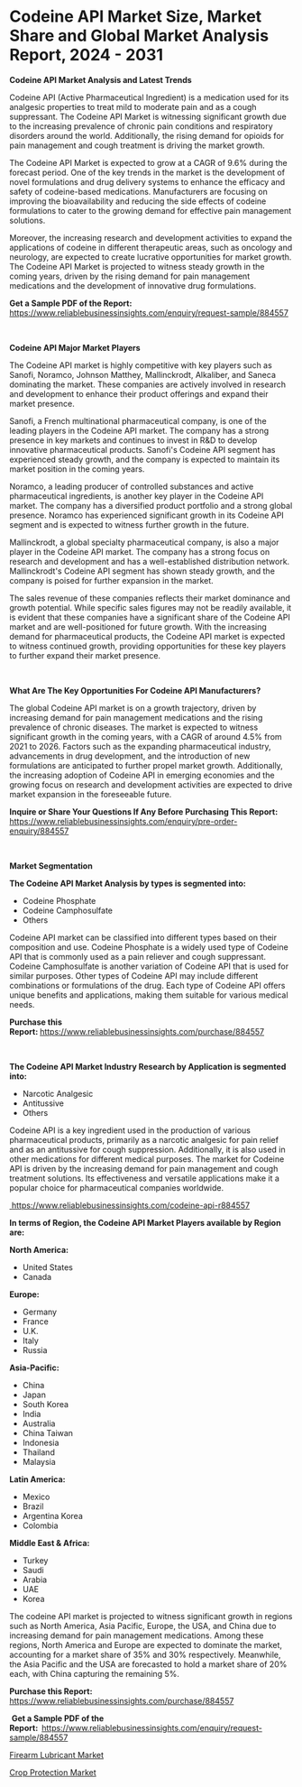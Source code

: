 <p><h1>Codeine API Market Size, Market Share and Global Market Analysis Report, 2024 - 2031</h1></p><p><strong>Codeine API Market Analysis and Latest Trends</strong></p>
<p><p>Codeine API (Active Pharmaceutical Ingredient) is a medication used for its analgesic properties to treat mild to moderate pain and as a cough suppressant. The Codeine API Market is witnessing significant growth due to the increasing prevalence of chronic pain conditions and respiratory disorders around the world. Additionally, the rising demand for opioids for pain management and cough treatment is driving the market growth.</p><p>The Codeine API Market is expected to grow at a CAGR of 9.6% during the forecast period. One of the key trends in the market is the development of novel formulations and drug delivery systems to enhance the efficacy and safety of codeine-based medications. Manufacturers are focusing on improving the bioavailability and reducing the side effects of codeine formulations to cater to the growing demand for effective pain management solutions.</p><p>Moreover, the increasing research and development activities to expand the applications of codeine in different therapeutic areas, such as oncology and neurology, are expected to create lucrative opportunities for market growth. The Codeine API Market is projected to witness steady growth in the coming years, driven by the rising demand for pain management medications and the development of innovative drug formulations.</p></p>
<p><strong>Get a Sample PDF of the Report:&nbsp;</strong> <a href="https://www.reliablebusinessinsights.com/enquiry/request-sample/884557">https://www.reliablebusinessinsights.com/enquiry/request-sample/884557</a></p>
<p>&nbsp;</p>
<p><strong>Codeine API Major Market Players</strong></p>
<p><p>The Codeine API market is highly competitive with key players such as Sanofi, Noramco, Johnson Matthey, Mallinckrodt, Alkaliber, and Saneca dominating the market. These companies are actively involved in research and development to enhance their product offerings and expand their market presence.</p><p>Sanofi, a French multinational pharmaceutical company, is one of the leading players in the Codeine API market. The company has a strong presence in key markets and continues to invest in R&D to develop innovative pharmaceutical products. Sanofi's Codeine API segment has experienced steady growth, and the company is expected to maintain its market position in the coming years.</p><p>Noramco, a leading producer of controlled substances and active pharmaceutical ingredients, is another key player in the Codeine API market. The company has a diversified product portfolio and a strong global presence. Noramco has experienced significant growth in its Codeine API segment and is expected to witness further growth in the future.</p><p>Mallinckrodt, a global specialty pharmaceutical company, is also a major player in the Codeine API market. The company has a strong focus on research and development and has a well-established distribution network. Mallinckrodt's Codeine API segment has shown steady growth, and the company is poised for further expansion in the market.</p><p>The sales revenue of these companies reflects their market dominance and growth potential. While specific sales figures may not be readily available, it is evident that these companies have a significant share of the Codeine API market and are well-positioned for future growth. With the increasing demand for pharmaceutical products, the Codeine API market is expected to witness continued growth, providing opportunities for these key players to further expand their market presence.</p></p>
<p>&nbsp;</p>
<p><strong>What Are The Key Opportunities For Codeine API Manufacturers?</strong></p>
<p><p>The global Codeine API market is on a growth trajectory, driven by increasing demand for pain management medications and the rising prevalence of chronic diseases. The market is expected to witness significant growth in the coming years, with a CAGR of around 4.5% from 2021 to 2026. Factors such as the expanding pharmaceutical industry, advancements in drug development, and the introduction of new formulations are anticipated to further propel market growth. Additionally, the increasing adoption of Codeine API in emerging economies and the growing focus on research and development activities are expected to drive market expansion in the foreseeable future.</p></p>
<p><strong>Inquire or Share Your Questions If Any Before Purchasing This Report:</strong> <a href="https://www.reliablebusinessinsights.com/enquiry/pre-order-enquiry/884557">https://www.reliablebusinessinsights.com/enquiry/pre-order-enquiry/884557</a></p>
<p>&nbsp;</p>
<p><strong>Market Segmentation</strong></p>
<p><strong>The Codeine API Market Analysis by types is segmented into:</strong></p>
<p><ul><li>Codeine Phosphate</li><li>Codeine Camphosulfate</li><li>Others</li></ul></p>
<p><p>Codeine API market can be classified into different types based on their composition and use. Codeine Phosphate is a widely used type of Codeine API that is commonly used as a pain reliever and cough suppressant. Codeine Camphosulfate is another variation of Codeine API that is used for similar purposes. Other types of Codeine API may include different combinations or formulations of the drug. Each type of Codeine API offers unique benefits and applications, making them suitable for various medical needs.</p></p>
<p><strong>Purchase this Report:&nbsp;</strong><a href="https://www.reliablebusinessinsights.com/purchase/884557">https://www.reliablebusinessinsights.com/purchase/884557</a></p>
<p>&nbsp;</p>
<p><strong>The Codeine API Market Industry Research by Application is segmented into:</strong></p>
<p><ul><li>Narcotic Analgesic</li><li>Antitussive</li><li>Others</li></ul></p>
<p><p>Codeine API is a key ingredient used in the production of various pharmaceutical products, primarily as a narcotic analgesic for pain relief and as an antitussive for cough suppression. Additionally, it is also used in other medications for different medical purposes. The market for Codeine API is driven by the increasing demand for pain management and cough treatment solutions. Its effectiveness and versatile applications make it a popular choice for pharmaceutical companies worldwide.</p></p>
<p><a href="https://www.reliablebusinessinsights.com/codeine-api-r884557">&nbsp;https://www.reliablebusinessinsights.com/codeine-api-r884557</a></p>
<p><strong>In terms of Region, the Codeine API Market Players available by Region are:</strong></p>
<p>
    <p> <strong> North America: </strong>
        <ul>
            <li>United States</li>
            <li>Canada</li>
        </ul>
        </p> 
    <p> <strong> Europe: </strong>
        <ul>
            <li>Germany</li>
            <li>France</li>
            <li>U.K.</li>
            <li>Italy</li>
            <li>Russia</li>
        </ul>
        </p> 
    <p> <strong> Asia-Pacific: </strong>
        <ul>
            <li>China</li>
            <li>Japan</li>
            <li>South Korea</li>
            <li>India</li>
            <li>Australia</li>
            <li>China Taiwan</li>
            <li>Indonesia</li>
            <li>Thailand</li>
            <li>Malaysia</li>
        </ul>
        </p> 
    <p> <strong> Latin America: </strong>
        <ul>
            <li>Mexico</li>
            <li>Brazil</li>
            <li>Argentina Korea</li>
            <li>Colombia</li>
        </ul>
        </p> 
    <p> <strong> Middle East & Africa: </strong>
        <ul>
            <li>Turkey</li>
            <li>Saudi</li>
            <li>Arabia</li>
            <li>UAE</li>
            <li>Korea</li>
        </ul>
    </p>
    </p>
<p><p>The codeine API market is projected to witness significant growth in regions such as North America, Asia Pacific, Europe, the USA, and China due to increasing demand for pain management medications. Among these regions, North America and Europe are expected to dominate the market, accounting for a market share of 35% and 30% respectively. Meanwhile, the Asia Pacific and the USA are forecasted to hold a market share of 20% each, with China capturing the remaining 5%.</p></p>
<p><strong>Purchase this Report: </strong><a href="https://www.reliablebusinessinsights.com/purchase/884557">https://www.reliablebusinessinsights.com/purchase/884557</a></p>
<p>&nbsp;<strong>Get a Sample PDF of the Report:&nbsp;&nbsp;</strong><a href="https://www.reliablebusinessinsights.com/enquiry/request-sample/884557">https://www.reliablebusinessinsights.com/enquiry/request-sample/884557</a></p>
<p><strong></strong></p>
<p><p><a href="https://github.com/khadijahesham19/Market-Research-Report-List-1/blob/main/firearm-lubricant-market.md">Firearm Lubricant Market</a></p><p><a href="https://github.com/mhrnetwork1/Market-Research-Report-List-1/blob/main/crop-protection-market.md">Crop Protection Market</a></p></p>